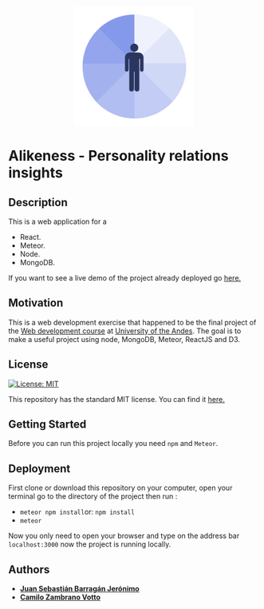 

<p align="center">
<img src="https://raw.githubusercontent.com/jsbarragan796/alikeness/master/public/logo.png" title="Alikeness" alt="Alikeness logo" href="https://alikeness.herokuapp.com/" height = 240vw>
</p>


# Alikeness - Personality relations insights

## Description
This is a web application for a
* React.
* Meteor.
* Node.
* MongoDB.

If you want to see a live demo of the project already deployed go [here.](https://alikeness.herokuapp.com/)

## Motivation
This is a web development exercise that happened to be the final project of the [Web development course](http://johnguerra.co/classes/webDevelopment_spring_2018/) at [University of the Andes](https://www.uniandes.edu.co). The goal is to make a useful project using node, MongoDB, Meteor, ReactJS and D3.

## License
[![License: MIT](https://img.shields.io/badge/License-MIT-yellow.svg)](https://opensource.org/licenses/MIT)

This repository has the standard MIT license. You can find it [here.](https://github.com/jsbarragan796/alikeness/blob/master/LICENSE)
## Getting Started
Before you can run this project locally you need ```npm``` and ```Meteor```.

## Deployment
First clone or download this repository on your computer, open your terminal go to the directory of the project then run :
* ```meteor npm install```or: ```npm install```
* ```meteor```

Now you only need to open your browser and type on the address bar  ```localhost:3000``` now the project is running locally.

## Authors
* [__Juan Sebastián Barragán Jerónimo__](https://github.com/jsbarragan796)
* [__Camilo Zambrano Votto__](https://github.com/cawolfkreo)
